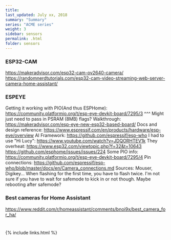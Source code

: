 ```yaml
---
title:  
last_updated: July xx, 2018
summary: "Summary"
series: "ACME series"
weight: 3
sidebar: sensors
permalink: .html
folder: sensors
---
```


### ESP32-CAM
https://makeradvisor.com/esp32-cam-ov2640-camera/
https://randomnerdtutorials.com/esp32-cam-video-streaming-web-server-camera-home-assistant/

### ESPEYE
Getting it working with PIO(And thus ESPHome): https://community.platformio.org/t/esp-eye-devkit-board/7295/3
^^^ Might just need to pass in PSRAM (8MB) flags?
Walkthrough: https://makeradvisor.com/esp-eye-new-esp32-based-board/
Docs and design reference: https://www.espressif.com/en/products/hardware/esp-eye/overview
AI Framework: https://github.com/espressif/esp-who
I had to use "Hi Lucy": https://www.youtube.com/watch?v=JDQORHTEV1k
They overheat: https://www.esp32.com/viewtopic.php?f=32&t=10643
https://github.com/esphome/issues/issues/224
Some PIO info: https://community.platformio.org/t/esp-eye-devkit-board/7295/4
Pin connections: https://github.com/espressif/esp-who/blob/master/docs/en/Camera_connections.md
Sources: Mouser, Digikey...
When flashing for the first time, you have to flash twice. I'm not sure if you have to wait for safemode to kick in or not though. Maybe rebooting after safemode?

### Best cameras for Home Assistant
https://www.reddit.com/r/homeassistant/comments/bnoi9x/best_camera_for_ha/

#



{% include links.html %}
